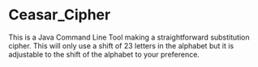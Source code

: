 # Ceasar_Cipher
This is a Java Command Line Tool making a straightforward substitution cipher. 
This will only use a shift of 23 letters in the alphabet but it is adjustable to the shift of the alphabet to your preference. 

